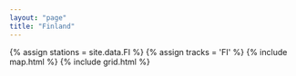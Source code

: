 ```yaml
---
layout: "page"
title: "Finland"
---
```

{% assign stations = site.data.FI %}
{% assign tracks = 'FI' %}
{% include map.html %}
{% include grid.html %}
